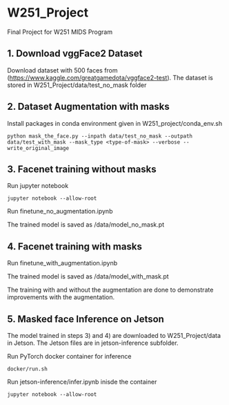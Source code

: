 # W251_Project
Final Project for W251 MIDS Program

## 1. Download vggFace2 Dataset

Download dataset with 500 faces from (https://www.kaggle.com/greatgamedota/vggface2-test). The dataset is stored in W251_Project/data/test_no_mask folder

## 2. Dataset Augmentation with masks

Install packages in conda environment given in W251_project/conda_env.sh
```
python mask_the_face.py --inpath data/test_no_mask --outpath data/test_with_mask --mask_type <type-of-mask> --verbose --write_original_image
```

## 3. Facenet training without masks

Run jupyter notebook
```
jupyter notebook --allow-root
```

Run finetune_no_augmentation.ipynb

The trained model is saved as /data/model_no_mask.pt

## 4. Facenet training with masks

Run finetune_with_augmentation.ipynb

The trained model is saved as /data/model_with_mask.pt

The training with and without the augmentation are done to demonstrate improvements with the augmentation.


## 5. Masked face Inference on Jetson

The model trained in steps 3) and 4) are downloaded to W251_Project/data in Jetson.  The Jetson files are in jetson-inference subfolder.

Run PyTorch docker container for inference
```
docker/run.sh
```
Run jetson-inference/infer.ipynb inisde the container
```
jupyter notebook --allow-root
```

